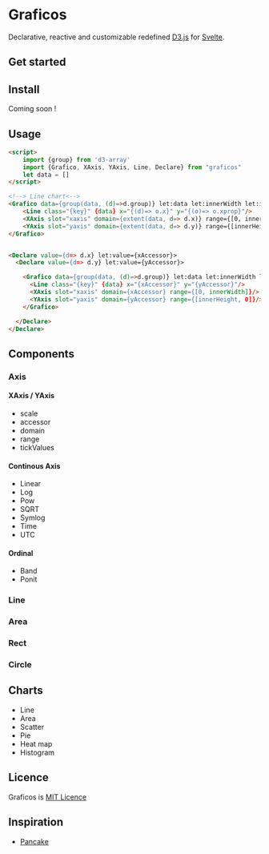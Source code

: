 # Graficos

Declarative, reactive and customizable redefined [D3.js](https://www.d3.org) for [Svelte](https://www.svelte.dev).

## Get started

## Install

Coming soon !

<!-- ```bash -->
<!-- # using npm -->
<!-- npm install graficos -->
<!--  -->
<!-- # using yarn -->
<!-- yarn install graficos -->
<!-- ``` -->

## Usage

```html
<script>
    import {group} from 'd3-array'
    import {Grafico, XAxis, YAxis, Line, Declare} from "graficos"
    let data = []
</script>

<!--> Line chart<-->
<Grafico data={group(data, (d)=>d.group)} let:data let:innerWidth let:innerHeight>
    <Line class="{key}" {data} x="{(d)=> o.x}" y="{(o)=> o.xprop}"/>
    <XAxis slot="xaxis" domain={extent(data, d=> d.x)} range={[0, innerWidth]}/>
    <YAxis slot="yaxis" domain={extent(data, d=> d.y)} range={[innerHeight, 0]}/>
</Grafico>


<Declare value={d=> d.x} let:value={xAccessor}>
  <Declare value={d=> d.y} let:value={yAccessor}>

    <Grafico data={group(data, (d)=>d.group)} let:data let:innerWidth let:innerHeight>
      <Line class="{key}" {data} x="{xAccessor}" y="{yAccessor}"/>
      <XAxis slot="xaxis" domain={xAccessor} range={[0, innerWidth]}/>
      <YAxis slot="yaxis" domain={yAccessor} range={[innerHeight, 0]}/>
    </Grafico>

  </Declare>
</Declare>
```

## Components

### Axis

#### XAxis / YAxis

- scale
- accessor
- domain
- range
- tickValues

#### Continous Axis

- Linear
- Log
- Pow
- SQRT
- Symlog
- Time
- UTC
  
#### Ordinal

- Band
- Ponit

### Line
### Area
### Rect
### Circle

## Charts

- Line
- Area
- Scatter
- Pie
- Heat map
- Histogram

## Licence

Graficos is [MIT Licence](./LICENSE)

## Inspiration

- [Pancake](https://github.com/Rich-Harris/pancake)
